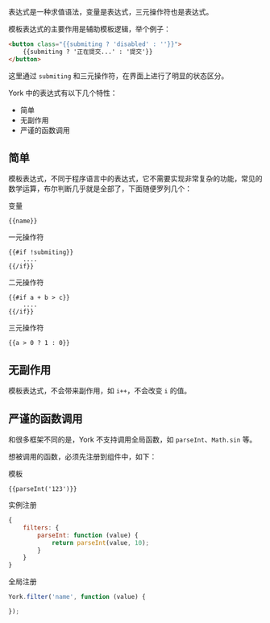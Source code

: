 表达式是一种求值语法，变量是表达式，三元操作符也是表达式。

模板表达式的主要作用是辅助模板逻辑，举个例子：

```html
<button class="{{submiting ? 'disabled' : ''}}">
    {{submiting ? '正在提交...' : '提交'}}
</button>
```

这里通过 `submiting` 和三元操作符，在界面上进行了明显的状态区分。

York 中的表达式有以下几个特性：

* 简单
* 无副作用
* 严谨的函数调用

## 简单

模板表达式，不同于程序语言中的表达式，它不需要实现非常复杂的功能，常见的数学运算，布尔判断几乎就是全部了，下面随便罗列几个：

变量

```
{{name}}
```

一元操作符

```
{{#if !submiting}}
    ....
{{/if}}
```

二元操作符

```
{{#if a + b > c}}
    ....
{{/if}}
```

三元操作符

```
{{a > 0 ? 1 : 0}}
```

## 无副作用

模板表达式，不会带来副作用，如 `i++`，不会改变 `i` 的值。

## 严谨的函数调用

和很多框架不同的是，York 不支持调用全局函数，如 `parseInt`、`Math.sin` 等。

想被调用的函数，必须先注册到组件中，如下：

模板

```
{{parseInt('123')}}
```

实例注册

```javascript
{
    filters: {
        parseInt: function (value) {
            return parseInt(value, 10);
        }
    }
}
```

全局注册

```javascript
York.filter('name', function (value) {

});
```

